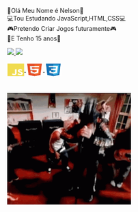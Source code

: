 
 🤘Olá Meu Nome é Nelson🤘  
 💻Tou Estudando JavaScript,HTML,CSS💻    
 🎮Pretendo Criar Jogos futuramente🎮  
 🎸E Tenho 15 anos🎸 
 
 <div>
  <a href="https://github.com/Nelson-Dominici">
  <img height="180em" src="https://github-readme-stats.vercel.app/api?username=Nelson-Dominici&show_icons=true&theme=kacho_ga&include_all_commits=true&count_private=true"/> 
  <img height="130em" src="https://github-readme-stats.vercel.app/api/top-langs/?username=Nelson-Dominici&layout=compact&langs_count=7&theme=kacho_ga"/>
</div>
  
  
  <div style="display: inline_block"><br>
  <img align="center" alt="Nelson-Js" height="30" width="40" src="https://raw.githubusercontent.com/devicons/devicon/master/icons/javascript/javascript-plain.svg">
  <img align="center" alt="Nelson-HTML" height="30" width="40" src="https://raw.githubusercontent.com/devicons/devicon/master/icons/html5/html5-original.svg">
  <img align="center" alt="Nelson-CSS" height="30" width="40" src="https://raw.githubusercontent.com/devicons/devicon/master/icons/css3/css3-original.svg">
</div>
  
#
  
![korn-90-80](https://github.com/Nelson-Dominici/Nelson-Dominici/blob/main/ezgif.com-gif-maker%20(1).gif) 
